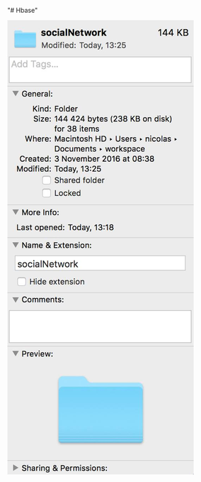 "# Hbase" 

![alt tag](https://github.com/rmercier/Hbase/blob/master/last_modification.png?raw=true)
